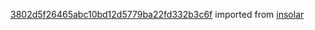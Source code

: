 [3802d5f26465abc10bd12d5779ba22fd332b3c6f](https://github.com/insolar/insolar/commit/3802d5f26465abc10bd12d5779ba22fd332b3c6f) imported from [insolar](https://github.com/insolar/insolar)
